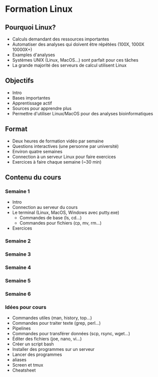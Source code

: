 # Formation Linux

## Pourquoi Linux?
- Calculs demandant des ressources importantes
- Automatiser des analyses qui doivent être répétées (100X, 1000X 10000X+)
- Examples d'analyses
- Systèmes UNIX (Linux, MacOS...) sont parfait pour ces tâches
- La grande majorité des serveurs de calcul utilisent Linux

## Objectifs
- Intro
- Bases importantes
- Apprentissage actif
- Sources pour apprendre plus
- Permettre d'utiliser Linux/MacOS pour des analyses bioinformatiques

## Format
- Deux heures de formation vidéo par semaine
- Questions interactives (une personne par université)
- Environ quatre semaines
- Connection à un serveur Linux pour faire exercices
- Exercices à faire chaque semaine (~30 min)

## Contenu du cours
### Semaine 1
- Intro
- Connection au serveur du cours
- Le terminal (Linux, MacOS, Windows avec putty.exe)
  - Commandes de base (ls, cd...)
  - Commandes pour fichiers (cp, mv, rm...)
- Exercices

### Semaine 2

### Semaine 3

### Semaine 4

### Semaine 5

### Semaine 6

### Idées pour cours
- Commandes utiles (man, history, top...)
- Commandes pour traiter texte (grep, perl...)
- Pipelines
- Commandes pour transférer données (scp, rsync, wget...)
- Éditer des fichiers (joe, nano, vi...)
- Créer un script bash
- Installer des programmes sur un serveur
- Lancer des programmes
- aliases
- Screen et tmux
- Cheatsheet

